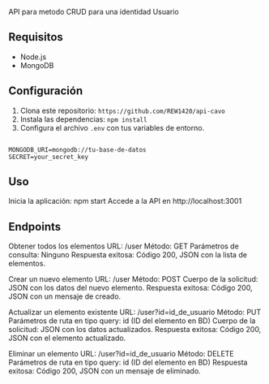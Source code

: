 API para metodo CRUD para una identidad Usuario

## Requisitos

- Node.js 
- MongoDB 

## Configuración

1. Clona este repositorio: `https://github.com/REW1420/api-cavo`
2. Instala las dependencias: `npm install`
3. Configura el archivo `.env` con tus variables de entorno.

```env

MONGODB_URI=mongodb://tu-base-de-datos
SECRET=your_secret_key
```

## Uso
Inicia la aplicación: npm start
Accede a la API en http://localhost:3001 

## Endpoints

Obtener todos los elementos
URL: /user
Método: GET
Parámetros de consulta: Ninguno
Respuesta exitosa: Código 200, JSON con la lista de elementos.

Crear un nuevo elemento
URL: /user
Método: POST
Cuerpo de la solicitud: JSON con los datos del nuevo elemento.
Respuesta exitosa: Código 200, JSON con un mensaje de creado.

Actualizar un elemento existente
URL: /user?id=id_de_usuario
Método: PUT
Parámetros de ruta en tipo query: id (ID del elemento en BD)
Cuerpo de la solicitud: JSON con los datos actualizados.
Respuesta exitosa: Código 200, JSON con el elemento actualizado.

Eliminar un elemento
URL: /user?id=id_de_usuario
Método: DELETE
Parámetros de ruta en tipo query: id (ID del elemento en BD)
Respuesta exitosa: Código 200, JSON con un mensaje de eliminado.
